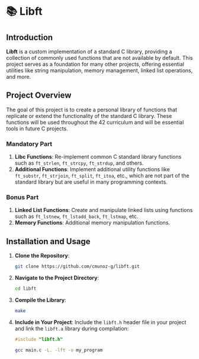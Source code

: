# 📚 Libft

## Introduction
**Libft** is a custom implementation of a standard C library, providing a collection of commonly used functions that are not available by default. This project serves as a foundation for many other projects, offering essential utilities like string manipulation, memory management, linked list operations, and more.

## Project Overview
The goal of this project is to create a personal library of functions that replicate or extend the functionality of the standard C library. These functions will be used throughout the 42 curriculum and will be essential tools in future C projects.

### Mandatory Part
1. **Libc Functions**: Re-implement common C standard library functions such as `ft_strlen`, `ft_strcpy`, `ft_strdup`, and others.
2. **Additional Functions**: Implement additional utility functions like `ft_substr`, `ft_strjoin`, `ft_split`, `ft_itoa`, etc., which are not part of the standard library but are useful in many programming contexts.

### Bonus Part
1. **Linked List Functions**: Create and manipulate linked lists using functions such as `ft_lstnew`, `ft_lstadd_back`, `ft_lstmap`, etc.
2. **Memory Functions**: Additional memory manipulation functions.

## Installation and Usage
1. **Clone the Repository**:
    ```bash
    git clone https://github.com/cmunoz-g/libft.git
    ```
2. **Navigate to the Project Directory**:
    ```bash
    cd libft
    ```
3. **Compile the Library**:
    ```bash
    make
    ```
4. **Include in Your Project**:
    Include the `libft.h` header file in your project and link the `libft.a` library during compilation:
    ```c
    #include "libft.h"
    ```
    ```bash
    gcc main.c -L. -lft -o my_program
    ```
